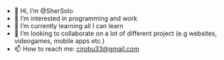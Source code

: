 - 👋 Hi, I’m @SherSolo
- 👀 I’m interested in programming and work
- 🌱 I’m currently learning all I can learn
- 💞️ I’m looking to collaborate on a lot of different project (e.g websites, videogames, mobile apps etc.)
- 📫 How to reach me: cirobu33@gmail.com

<!---
SherSolo/SherSolo is a ✨ special ✨ repository because its `README.md` (this file) appears on your GitHub profile.
You can click the Preview link to take a look at your changes.
--->
